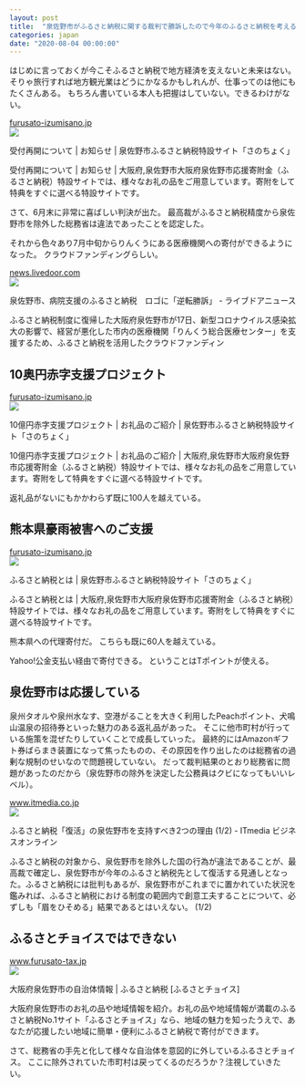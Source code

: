 ```yaml
---
layout: post
title:  "泉佐野市がふるさと納税に関する裁判で勝訴したので今年のふるさと納税を考える"
categories: japan
date: "2020-08-04 00:00:00"
---
```


はじめに言っておくが今こそふるさと納税で地方経済を支えないと未来はない。
そりゃ旅行すれば地方観光業はどうにかなるかもしれんが、仕事ってのは他にもたくさんある。
もちろん書いている本人も把握はしていない。できるわけがない。


<div class="card">
  <a href="https://furusato-izumisano.jp/news/detail.php?id=b95813ddd5a5fbb445a755741cc381c3"></a>
  <div class="card__header">
    <a href="https://furusato-izumisano.jp/news/detail.php?id=b95813ddd5a5fbb445a755741cc381c3">furusato-izumisano.jp</a>
  </div>
  <div class="card__image">
    <img src="https://furusato-izumisano.jp/common/images/apple-touch-icon.png">
  </div>
  <div class="card__title">
    <p>受付再開について | お知らせ | 泉佐野市ふるさと納税特設サイト「さのちょく」</p>
  </div>
  <div class="card__description">
    <p>受付再開について | お知らせ | 大阪府,泉佐野市大阪府泉佐野市応援寄附金（ふるさと納税）特設サイトでは、様々なお礼の品をご用意しています。寄附をして特典をすぐに選べる特設サイトです。</p>
  </div>
</div>


さて、6月末に非常に喜ばしい判決が出た。
最高裁がふるさと納税精度から泉佐野市を除外した総務省は違法であったことを認定した。

それから色々あり7月中旬からりんくうにある医療機関への寄付ができるようになった。
クラウドファンディングらしい。


<div class="card">
  <a href="https://news.livedoor.com/article/detail/18590165/"></a>
  <div class="card__header">
    <a href="https://news.livedoor.com/article/detail/18590165/">news.livedoor.com</a>
  </div>
  <div class="card__image">
    <img src="https://image.news.livedoor.com/newsimage/stf/6/9/69b78_1509_818f8a0d_005b767d.jpg">
  </div>
  <div class="card__title">
    <p>泉佐野市、病院支援のふるさと納税　ロゴに「逆転勝訴」 - ライブドアニュース</p>
  </div>
  <div class="card__description">
    <p>ふるさと納税制度に復帰した大阪府泉佐野市が17日、新型コロナウイルス感染拡大の影響で、経営が悪化した市内の医療機関「りんくう総合医療センター」を支援するため、ふるさと納税を活用したクラウドファンディン</p>
  </div>
</div>


## 10奥円赤字支援プロジェクト


<div class="card">
  <a href="https://furusato-izumisano.jp/cf/detail.php?id=5134c6bb418fe6163f576714f9948508"></a>
  <div class="card__header">
    <a href="https://furusato-izumisano.jp/cf/detail.php?id=5134c6bb418fe6163f576714f9948508">furusato-izumisano.jp</a>
  </div>
  <div class="card__image">
    <img src="https://furusato-izumisano.jp/common/images/apple-touch-icon.png">
  </div>
  <div class="card__title">
    <p>10億円赤字支援プロジェクト | お礼品のご紹介 | 泉佐野市ふるさと納税特設サイト「さのちょく」</p>
  </div>
  <div class="card__description">
    <p>10億円赤字支援プロジェクト | お礼品のご紹介 | 大阪府,泉佐野市大阪府泉佐野市応援寄附金（ふるさと納税）特設サイトでは、様々なお礼の品をご用意しています。寄附をして特典をすぐに選べる特設サイトです。</p>
  </div>
</div>


返礼品がないにもかかわらず既に100人を越えている。

## 熊本県豪雨被害へのご支援


<div class="card">
  <a href="https://furusato-izumisano.jp/kumamoto/index.php"></a>
  <div class="card__header">
    <a href="https://furusato-izumisano.jp/kumamoto/index.php">furusato-izumisano.jp</a>
  </div>
  <div class="card__image">
    <img src="https://furusato-izumisano.jp/common/images/apple-touch-icon.png">
  </div>
  <div class="card__title">
    <p>ふるさと納税とは | 泉佐野市ふるさと納税特設サイト「さのちょく」</p>
  </div>
  <div class="card__description">
    <p>ふるさと納税とは | 大阪府,泉佐野市大阪府泉佐野市応援寄附金（ふるさと納税）特設サイトでは、様々なお礼の品をご用意しています。寄附をして特典をすぐに選べる特設サイトです。</p>
  </div>
</div>


熊本県への代理寄付だ。
こちらも既に60人を越えている。

Yahoo!公金支払い経由で寄付できる。
ということはTポイントが使える。

## 泉佐野市は応援している

泉州タオルや泉州水なす、空港がることを大きく利用したPeachポイント、犬鳴山温泉の招待券といった魅力のある返礼品があった。
そこに他市町村が行っている施策を混ぜたりしていくことで成長していった。
最終的にはAmazonギフト券ばらまき装置になって焦ったものの、その原因を作り出したのは総務省の過剰な規制のせいなので問題視していない。
だって裁判結果のとおり総務省に問題があったのだから（泉佐野市の除外を決定した公務員はクビになってもいいレベル）。


<div class="card">
  <a href="https://www.itmedia.co.jp/business/articles/2007/10/news034.html"></a>
  <div class="card__header">
    <a href="https://www.itmedia.co.jp/business/articles/2007/10/news034.html">www.itmedia.co.jp</a>
  </div>
  <div class="card__image">
    <img src="https://image.itmedia.co.jp/business/articles/2007/10/l_ksizu1.jpg">
  </div>
  <div class="card__title">
    <p>ふるさと納税「復活」の泉佐野市を支持すべき2つの理由 (1/2) - ITmedia ビジネスオンライン</p>
  </div>
  <div class="card__description">
    <p>ふるさと納税の対象から、泉佐野市を除外した国の行為が違法であることが、最高裁で確定し、泉佐野市が今年のふるさと納税先として復活する見通しとなった。ふるさと納税には批判もあるが、泉佐野市がこれまでに置かれていた状況を鑑みれば、ふるさと納税における制度の範囲内で創意工夫することについて、必ずしも「眉をひそめる」結果であるとはいえない。 (1/2)</p>
  </div>
</div>


## ふるさとチョイスではできない


<div class="card">
  <a href="https://www.furusato-tax.jp/city/info/27213"></a>
  <div class="card__header">
    <a href="https://www.furusato-tax.jp/city/info/27213">www.furusato-tax.jp</a>
  </div>
  <div class="card__image">
    <img src="https://img.furusato-tax.jp/img/x/city/files/09367/choice_OGP_image.png">
  </div>
  <div class="card__title">
    <p>大阪府泉佐野市の自治体情報 | ふるさと納税 [ふるさとチョイス]</p>
  </div>
  <div class="card__description">
    <p>大阪府泉佐野市のお礼の品や地域情報を紹介。お礼の品や地域情報が満載のふるさと納税No.1サイト「ふるさとチョイス」なら、地域の魅力を知ったうえで、あなたが応援したい地域に簡単・便利にふるさと納税で寄付ができます。</p>
  </div>
</div>


さて、総務省の手先と化して様々な自治体を意図的に外しているふるさとチョイス。
ここに除外されていた市町村は戻ってくるのだろうか？注視していきたい。
